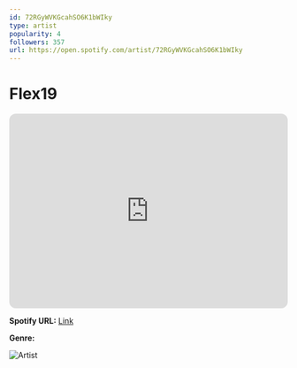 ```yaml
---
id: 72RGyWVKGcahSO6K1bWIky
type: artist
popularity: 4
followers: 357
url: https://open.spotify.com/artist/72RGyWVKGcahSO6K1bWIky
---
```

# Flex19

<iframe style="border-radius:12px" src="https://open.spotify.com/embed/artist/72RGyWVKGcahSO6K1bWIky" width="100%" height="352" frameBorder="0" allowfullscreen="" allow="autoplay; clipboard-write; encrypted-media; fullscreen; picture-in-picture" loading="lazy"></iframe>

**Spotify URL:** [Link](https://open.spotify.com/artist/72RGyWVKGcahSO6K1bWIky)

**Genre:** 

![Artist](https://i.scdn.co/image/ab6761610000e5ebb8aa59998924de783c322bfb)
